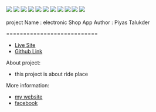 <img src="mobileapp1.png"/>
<img src="mobileapp2.png"/>
<img src="mobileapp3.png"/>
<img src="mobileapp4.png"/>
<img src="mobileapp5.png"/>
<img src="mobileapp6.png"/>
<img src="mobileapp7.png"/>
<img src="mobileapp8.png"/>
<img src="mobileapp9.png"/>
<img src="mobileapp10.png"/>
<img src="mobileapp11.png"/>


<br/>
<br/>
project Name : electronic Shop App
Author : Piyas Talukder

===========================

- [Live Site](https://go-riders-67527.web.app/)
- [Github Link](https://github.com/Porgramming-Hero-web-course/react-auth-piyas1234)
 

About project:
 
- this project is about ride place 


More information:
- [my website ](http://piyass.com)
- [facebook](https://web.facebook.com/piyastalukderr/)


